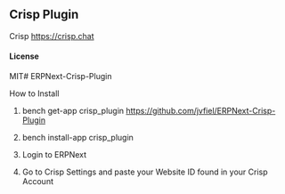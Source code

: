 ## Crisp Plugin

Crisp https://crisp.chat

#### License

MIT# ERPNext-Crisp-Plugin


How to Install

1. bench get-app crisp_plugin https://github.com/jvfiel/ERPNext-Crisp-Plugin

2. bench install-app crisp_plugin

3. Login to ERPNext

4. Go to Crisp Settings and paste your Website ID found in your Crisp Account